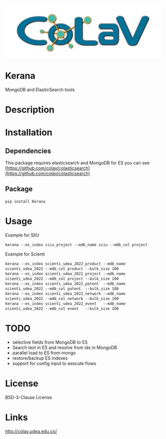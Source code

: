 <center><img src="https://raw.githubusercontent.com/colav/colav.github.io/master/img/Logo.png"/></center>

# Kerana 
MongoDB and ElasticSearch tools

# Description

# Installation

## Dependencies
This package requires elasticsearch and MongoDB
for ES you can see [https://github.com/colav/colasticsearch](https://github.com/colav/colasticsearch)
## Package
`pip install Kerana`


# Usage
Example for SIIU
```
kerana --es_index siiu_project --mdb_name siiu --mdb_col project
```

Example for Scienti
```
kerana --es_index scienti_udea_2022_product --mdb_name scienti_udea_2022 --mdb_col product --bulk_size 100
kerana --es_index scienti_udea_2022_project --mdb_name scienti_udea_2022 --mdb_col project --bulk_size 100
kerana --es_index scienti_udea_2022_patent  --mdb_name scienti_udea_2022 --mdb_col patent  --bulk_size 100
kerana --es_index scienti_udea_2022_network --mdb_name scienti_udea_2022 --mdb_col network --bulk_size 100
kerana --es_index scienti_udea_2022_event   --mdb_name scienti_udea_2022 --mdb_col event   --bulk_size 100
```

# TODO
* selective fields from MongoDB to ES
* Search text in ES and resolve from ids in MongoDB
* parallel load to ES from mongo
* restore/backup ES indexes
* support for config input to execute flows

# License
BSD-3-Clause License 

# Links
http://colav.udea.edu.co/



